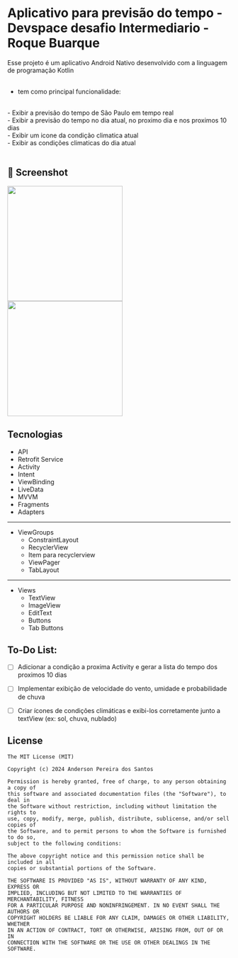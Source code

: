 # Aplicativo para previsão do tempo - Devspace desafio Intermediario - Roque Buarque

Esse projeto é um aplicativo Android Nativo desenvolvido com a linguagem de programação Kotlin
<br><br>
- tem como principal funcionalidade:
<br>
- Exibir a previsão do tempo de São Paulo em tempo real
<br>
- Exibir a previsão do tempo no dia atual, no proximo dia e nos proximos 10 dias
<br>
- Exibir um icone da condição climatica atual
<br>
- Exibir as condições climaticas do dia atual
<br><br>


## :camera_flash: Screenshot


<img src="https://github.com/user-attachments/assets/118cdadc-7f63-4406-9169-fe7a9e045ffd" width="260">
<img src="https://github.com/user-attachments/assets/a2182c47-f655-4ec9-826c-cc627c1e153e" width="260">








## Tecnologias
- API
- Retrofit Service
- Activity
- Intent
- ViewBinding
- LiveData
- MVVM
- Fragments
- Adapters
-----------------------------
- ViewGroups
   - ConstraintLayout
   - RecyclerView
   - Item para recyclerview
   - ViewPager
   - TabLayout
-----------------------------     
- Views
  - TextView
  - ImageView
  - EditText
  - Buttons
  - Tab Buttons


## To-Do List:

- [ ] Adicionar a condição a proxima Activity e gerar a lista do tempo dos proximos 10 dias
- [ ] Implementar exibição de velocidade do vento, umidade e probabilidade de chuva
- [ ] Criar ícones de condições climáticas e exibi-los corretamente junto a textView (ex: sol, chuva, nublado)


## License
```
The MIT License (MIT)

Copyright (c) 2024 Anderson Pereira dos Santos

Permission is hereby granted, free of charge, to any person obtaining a copy of
this software and associated documentation files (the "Software"), to deal in
the Software without restriction, including without limitation the rights to
use, copy, modify, merge, publish, distribute, sublicense, and/or sell copies of
the Software, and to permit persons to whom the Software is furnished to do so,
subject to the following conditions:

The above copyright notice and this permission notice shall be included in all
copies or substantial portions of the Software.

THE SOFTWARE IS PROVIDED "AS IS", WITHOUT WARRANTY OF ANY KIND, EXPRESS OR
IMPLIED, INCLUDING BUT NOT LIMITED TO THE WARRANTIES OF MERCHANTABILITY, FITNESS
FOR A PARTICULAR PURPOSE AND NONINFRINGEMENT. IN NO EVENT SHALL THE AUTHORS OR
COPYRIGHT HOLDERS BE LIABLE FOR ANY CLAIM, DAMAGES OR OTHER LIABILITY, WHETHER
IN AN ACTION OF CONTRACT, TORT OR OTHERWISE, ARISING FROM, OUT OF OR IN
CONNECTION WITH THE SOFTWARE OR THE USE OR OTHER DEALINGS IN THE SOFTWARE.
```
